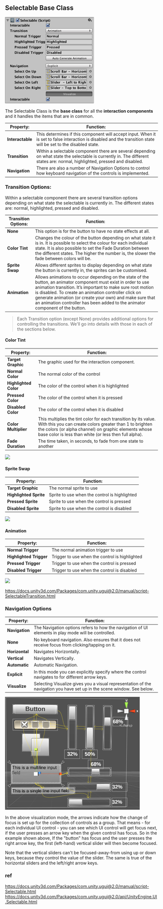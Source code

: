 ## Selectable Base Class

![](./img/UI_SelectableNavigationExplicit.png)

The Selectable Class is the **base class** for all the **interaction components** and it handles the items that are in common.

| **Property:** | **Function:** |
| --- | --- |
| **Interactable** | This determines if this component will accept input. When it is set to false interaction is disabled and the transition state will be set to the disabled state. |
| **Transition** | Within a selectable component there are several depending on what state the selectable is currently in. The different states are: normal, highlighted, pressed and disabled. |
| **Navigation** | There are also a number of Navigation Options to control how keyboard navigation of the controls is implemented. |


### Transition Options:

Within a selectable component there are several transition options depending on what state the selectable is currently in. The different states are: normal, highlighted, pressed and disabled.

| **Transition Options:** | **Function:** |
| --- | --- |
| **None** | This option is for the button to have no state effects at all. |
| **Color Tint** | Changes the colour of the button depending on what state it is in. It is possible to select the colour for each individual state. It is also possible to set the Fade Duration between the different states. The higher the number is, the slower the fade between colors will be. |
| **Sprite Swap** | Allows different sprites to display depending on what state the button is currently in, the sprites can be customised. |
| **Animation** | Allows animations to occur depending on the state of the button, an animator component must exist in order to use animation transition. It’s important to make sure root motion is disabled. To create an animation controller click on generate animation (or create your own) and make sure that an animation controller has been added to the animator component of the button. |

> Each Transition option (except None) provides additional options for controlling the transitions. We'll go into details with those in each of the sections below.


#### Color Tint

| **Property:** | **Function:** |
| --- | --- |
| **Target Graphic** | The graphic used for the interaction component. |
| **Normal Color** | The normal color of the control |
| **Highlighted Color** | The color of the control when it is highlighted |
| **Pressed Color** | The color of the control when it is pressed |
| **Disabled Color** | The color of the control when it is disabled |
| **Color Multiplier** | This multiplies the tint color for each transition by its value. With this you can create colors greater than 1 to brighten the colors (or alpha channel) on graphic elements whose base color is less than white (or less then full alpha). |
| **Fade Duration** | The time taken, in seconds, to fade from one state to another |


![](./img/color_tint)

#### Sprite Swap

| **Property:** | **Function:** |
| --- | --- |
| **Target Graphic** | The normal sprite to use |
| **Highlighted Sprite** | Sprite to use when the control is highlighted |
| **Pressed Sprite** | Sprite to use when the control is pressed |
| **Disabled Sprite** | Sprite to use when the control is disabled |

![](./sprite_swap)

#### Animation

| **Property:** | **Function:** |
| --- | --- |
| **Normal Trigger** | The normal animation trigger to use |
| **Highlighted Trigger** | Trigger to use when the control is highlighted |
| **Pressed Trigger** | Trigger to use when the control is pressed |
| **Disabled Trigger** | Trigger to use when the control is disabled |

![](./img/animation)

https://docs.unity3d.com/Packages/com.unity.ugui@2.0/manual/script-SelectableTransition.html


### Navigation Options

| **Property:** | **Function:** |
| --- | --- |
| **Navigation** | The Navigation options refers to how the navigation of UI elements in play mode will be controlled. |
| **None** | No keyboard navigation. Also ensures that it does not receive focus from clicking/tapping on it. |
| **Horizontal** | Navigates Horizontally. |
| **Vertical** | Navigates Vertically. |
| **Automatic** | Automatic Navigation. |
| **Explicit** | In this mode you can explicitly specify where the control navigates to for different arrow keys. |
| **Visualize** | Selecting Visualize gives you a visual representation of the navigation you have set up in the scene window. See below. |

![](./img/GUIVisualizeNavigation.png)

In the above visualization mode, the arrows indicate how the change of focus is set up for the collection of controls as a group. That means - for each individual UI control - you can see which UI control will get focus next, if the user presses an arrow key when the given control has focus. So in the example shown above, If the "button" has focus and the user presses the right arrow key, the first (left-hand) vertical slider will then become focused. 

Note that the vertical sliders can't be focused-away-from using up or down keys, because they control the value of the slider. The same is true of the horizontal sliders and the left/right arrow keys.

### ref
https://docs.unity3d.com/Packages/com.unity.ugui@2.0/manual/script-Selectable.html \
https://docs.unity3d.com/Packages/com.unity.ugui@2.0/api/UnityEngine.UI.Selectable.html
